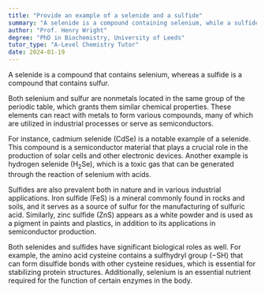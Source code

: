 ```yaml
---
title: "Provide an example of a selenide and a sulfide"
summary: "A selenide is a compound containing selenium, while a sulfide is a compound containing sulfur."
author: "Prof. Henry Wright"
degree: "PhD in Biochemistry, University of Leeds"
tutor_type: "A-Level Chemistry Tutor"
date: 2024-01-19
---
```


A selenide is a compound that contains selenium, whereas a sulfide is a compound that contains sulfur.

Both selenium and sulfur are nonmetals located in the same group of the periodic table, which grants them similar chemical properties. These elements can react with metals to form various compounds, many of which are utilized in industrial processes or serve as semiconductors.

For instance, cadmium selenide ($\text{CdSe}$) is a notable example of a selenide. This compound is a semiconductor material that plays a crucial role in the production of solar cells and other electronic devices. Another example is hydrogen selenide ($\text{H}_2\text{Se}$), which is a toxic gas that can be generated through the reaction of selenium with acids.

Sulfides are also prevalent both in nature and in various industrial applications. Iron sulfide ($\text{FeS}$) is a mineral commonly found in rocks and soils, and it serves as a source of sulfur for the manufacturing of sulfuric acid. Similarly, zinc sulfide ($\text{ZnS}$) appears as a white powder and is used as a pigment in paints and plastics, in addition to its applications in semiconductor production.

Both selenides and sulfides have significant biological roles as well. For example, the amino acid cysteine contains a sulfhydryl group ($-\text{SH}$) that can form disulfide bonds with other cysteine residues, which is essential for stabilizing protein structures. Additionally, selenium is an essential nutrient required for the function of certain enzymes in the body.
    